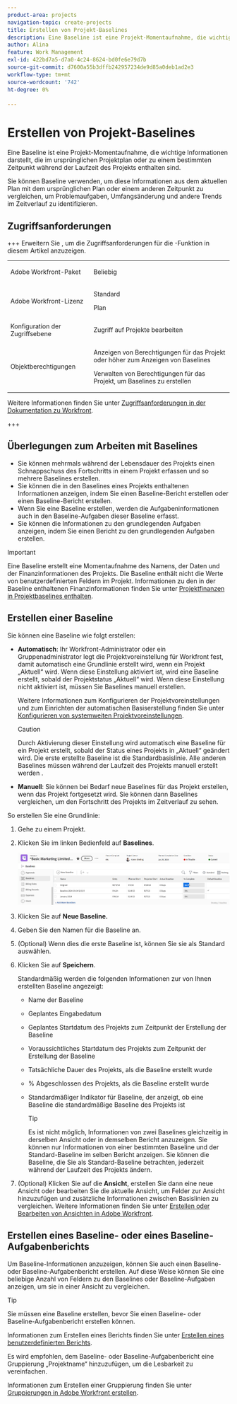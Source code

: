 ```yaml
---
product-area: projects
navigation-topic: create-projects
title: Erstellen von Projekt-Baselines
description: Eine Baseline ist eine Projekt-Momentaufnahme, die wichtige Informationen darstellt, die im ursprünglichen Projektplan oder zu einem bestimmten Zeitpunkt während der Laufzeit des Projekts enthalten sind.
author: Alina
feature: Work Management
exl-id: 422bd7a5-d7a0-4c24-8624-bd0fe6e79d7b
source-git-commit: d7600a55b3dffb242957234de9d85a0deb1ad2e3
workflow-type: tm+mt
source-wordcount: '742'
ht-degree: 0%

---
```


# Erstellen von Projekt-Baselines

<!-- Audited: 08/2025 -->

Eine Baseline ist eine Projekt-Momentaufnahme, die wichtige Informationen darstellt, die im ursprünglichen Projektplan oder zu einem bestimmten Zeitpunkt während der Laufzeit des Projekts enthalten sind.

Sie können Baseline verwenden, um diese Informationen aus dem aktuellen Plan mit dem ursprünglichen Plan oder einem anderen Zeitpunkt zu vergleichen, um Problemaufgaben, Umfangsänderung und andere Trends im Zeitverlauf zu identifizieren.

## Zugriffsanforderungen

+++ Erweitern Sie , um die Zugriffsanforderungen für die -Funktion in diesem Artikel anzuzeigen.

<table style="table-layout:auto"> 
 <col> 
 <col> 
 <tbody> 
  <tr> 
   <td role="rowheader">Adobe Workfront-Paket</td> 
   <td> <p>Beliebig</p> </td> 
  </tr> 
  <tr> 
   <td role="rowheader">Adobe Workfront-Lizenz</td> 
    <td><p>Standard</p>
        <p>Plan</p> </td> 
  </tr> 
  <tr> 
   <td role="rowheader">Konfiguration der Zugriffsebene</td> 
   <td> <p>Zugriff auf Projekte bearbeiten</p> </td> 
  </tr> 
  <tr> 
   <td role="rowheader">Objektberechtigungen</td> 
   <td> <p>Anzeigen von Berechtigungen für das Projekt oder höher zum Anzeigen von Baselines</p> <p>Verwalten von Berechtigungen für das Projekt, um Baselines zu erstellen</p> </td> 
  </tr> 
 </tbody> 
</table>

Weitere Informationen finden Sie unter [Zugriffsanforderungen in der Dokumentation zu Workfront](/help/quicksilver/administration-and-setup/add-users/access-levels-and-object-permissions/access-level-requirements-in-documentation.md).

+++

<!--Old:

<table style="table-layout:auto"> 
 <col> 
 <col> 
 <tbody> 
  <tr> 
   <td role="rowheader">Adobe Workfront plan</td> 
   <td> <p>Any</p> </td> 
  </tr> 
  <tr> 
   <td role="rowheader">Adobe Workfront license*</td> 
    <td><p>New: Standard</p>
        <p>or</p>
        <p>Current: Plan </p> </td> 
  </tr> 
  <tr> 
   <td role="rowheader">Access level</td> 
   <td> <p>Edit access to Projects</p> </td> 
  </tr> 
  <tr> 
   <td role="rowheader">Object permissions</td> 
   <td> <p>View permissions to the project or higher to view baselines</p> <p>Manage permissions to the project to create baselines</p> </td> 
  </tr> 
 </tbody> 
</table>-->

## Überlegungen zum Arbeiten mit Baselines

* Sie können mehrmals während der Lebensdauer des Projekts einen Schnappschuss des Fortschritts in einem Projekt erfassen und so mehrere Baselines erstellen.
* Sie können die in den Baselines eines Projekts enthaltenen Informationen anzeigen, indem Sie einen Baseline-Bericht erstellen oder einen Baseline-Bericht erstellen.
* Wenn Sie eine Baseline erstellen, werden die Aufgabeninformationen auch in den Baseline-Aufgaben dieser Baseline erfasst.
* Sie können die Informationen zu den grundlegenden Aufgaben anzeigen, indem Sie einen Bericht zu den grundlegenden Aufgaben erstellen.

>[!IMPORTANT]
>
>Eine Baseline erstellt eine Momentaufnahme des Namens, der Daten und der Finanzinformationen des Projekts. Die Baseline enthält nicht die Werte von benutzerdefinierten Feldern im Projekt. Informationen zu den in der Baseline enthaltenen Finanzinformationen finden Sie unter [Projektfinanzen in Projektbaselines enthalten](../../../manage-work/projects/project-finances/project-finances-included-in-project-baselines.md).

## Erstellen einer Baseline

Sie können eine Baseline wie folgt erstellen:

* **Automatisch**: Ihr Workfront-Administrator oder ein Gruppenadministrator legt die Projektvoreinstellung für Workfront fest, damit automatisch eine Grundlinie erstellt wird, wenn ein Projekt „Aktuell“ wird. Wenn diese Einstellung aktiviert ist, wird eine Baseline erstellt, sobald der Projektstatus „Aktuell“ wird. Wenn diese Einstellung nicht aktiviert ist, müssen Sie Baselines manuell erstellen.

  Weitere Informationen zum Konfigurieren der Projektvoreinstellungen und zum Einrichten der automatischen Basiserstellung finden Sie unter [Konfigurieren von systemweiten Projektvoreinstellungen](../../../administration-and-setup/set-up-workfront/configure-system-defaults/set-project-preferences.md).

  >[!CAUTION]
  >
  >Durch Aktivierung dieser Einstellung wird automatisch eine Baseline für ein Projekt erstellt, sobald der Status eines Projekts in „Aktuell“ geändert wird. Die erste erstellte Baseline ist die Standardbasislinie. Alle anderen Baselines müssen während der Laufzeit des Projekts manuell erstellt werden .

* **Manuell**: Sie können bei Bedarf neue Baselines für das Projekt erstellen, wenn das Projekt fortgesetzt wird. Sie können dann Baselines vergleichen, um den Fortschritt des Projekts im Zeitverlauf zu sehen.

So erstellen Sie eine Grundlinie:

1. Gehe zu einem Projekt.
1. Klicken Sie im linken Bedienfeld auf **Baselines**.

   ![Baselines-Abschnitt im Projekt](assets/baselines-section-on-project-with-header.png)

1. Klicken Sie auf **Neue Baseline.**
1. Geben Sie den Namen für die Baseline an.
1. (Optional) Wenn dies die erste Baseline ist, können Sie sie als Standard auswählen.
1. Klicken Sie auf **Speichern**.

   Standardmäßig werden die folgenden Informationen zur von Ihnen erstellten Baseline angezeigt:

   * Name der Baseline
   * Geplantes Eingabedatum
   * Geplantes Startdatum des Projekts zum Zeitpunkt der Erstellung der Baseline
   * Voraussichtliches Startdatum des Projekts zum Zeitpunkt der Erstellung der Baseline
   * Tatsächliche Dauer des Projekts, als die Baseline erstellt wurde
   * % Abgeschlossen des Projekts, als die Baseline erstellt wurde
   * Standardmäßiger Indikator für Baseline, der anzeigt, ob eine Baseline die standardmäßige Baseline des Projekts ist

     >[!TIP]
     >
     >Es ist nicht möglich, Informationen von zwei Baselines gleichzeitig in derselben Ansicht oder in demselben Bericht anzuzeigen. Sie können nur Informationen von einer bestimmten Baseline und der Standard-Baseline im selben Bericht anzeigen. Sie können die Baseline, die Sie als Standard-Baseline betrachten, jederzeit während der Laufzeit des Projekts ändern.

1. (Optional) Klicken Sie auf die **Ansicht**, erstellen Sie dann eine neue Ansicht oder bearbeiten Sie die aktuelle Ansicht, um Felder zur Ansicht hinzuzufügen und zusätzliche Informationen zwischen Basislinien zu vergleichen. Weitere Informationen finden Sie unter [Erstellen oder Bearbeiten von Ansichten in Adobe Workfront](/help/quicksilver/reports-and-dashboards/reports/reporting-elements/create-edit-views.md).

## Erstellen eines Baseline- oder eines Baseline-Aufgabenberichts

Um Baseline-Informationen anzuzeigen, können Sie auch einen Baseline- oder Baseline-Aufgabenbericht erstellen. Auf diese Weise können Sie eine beliebige Anzahl von Feldern zu den Baselines oder Baseline-Aufgaben anzeigen, um sie in einer Ansicht zu vergleichen.

>[!TIP]
>
>Sie müssen eine Baseline erstellen, bevor Sie einen Baseline- oder Baseline-Aufgabenbericht erstellen können.

Informationen zum Erstellen eines Berichts finden Sie unter [Erstellen eines benutzerdefinierten Berichts](../../../reports-and-dashboards/reports/creating-and-managing-reports/create-custom-report.md).

Es wird empfohlen, dem Baseline- oder Baseline-Aufgabenbericht eine Gruppierung „Projektname“ hinzuzufügen, um die Lesbarkeit zu vereinfachen.

Informationen zum Erstellen einer Gruppierung finden Sie unter [Gruppierungen in Adobe Workfront erstellen](../../../reports-and-dashboards/reports/reporting-elements/create-groupings.md).
